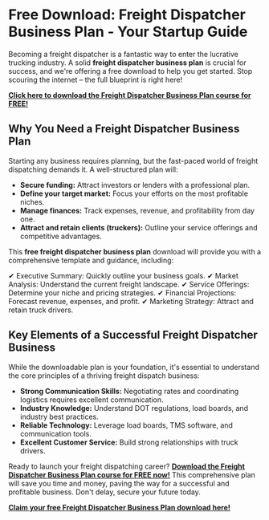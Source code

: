 # Free Download: Freight Dispatcher Business Plan - Your Startup Guide

Becoming a freight dispatcher is a fantastic way to enter the lucrative trucking industry. A solid **freight dispatcher business plan** is crucial for success, and we're offering a free download to help you get started. Stop scouring the internet – the full blueprint is right here!

[**Click here to download the Freight Dispatcher Business Plan course for FREE!**](https://udemywork.com/freight-dispatcher-business-plan)

## Why You Need a Freight Dispatcher Business Plan

Starting any business requires planning, but the fast-paced world of freight dispatching demands it. A well-structured plan will:

*   **Secure funding:** Attract investors or lenders with a professional plan.
*   **Define your target market:** Focus your efforts on the most profitable niches.
*   **Manage finances:** Track expenses, revenue, and profitability from day one.
*   **Attract and retain clients (truckers):** Outline your service offerings and competitive advantages.

This **free freight dispatcher business plan** download will provide you with a comprehensive template and guidance, including:

✔ Executive Summary: Quickly outline your business goals.
✔ Market Analysis: Understand the current freight landscape.
✔ Service Offerings: Determine your niche and pricing strategies.
✔ Financial Projections: Forecast revenue, expenses, and profit.
✔ Marketing Strategy: Attract and retain truck drivers.

## Key Elements of a Successful Freight Dispatcher Business

While the downloadable plan is your foundation, it's essential to understand the core principles of a thriving freight dispatch business:

*   **Strong Communication Skills:**  Negotiating rates and coordinating logistics requires excellent communication.
*   **Industry Knowledge:** Understand DOT regulations, load boards, and industry best practices.
*   **Reliable Technology:** Leverage load boards, TMS software, and communication tools.
*   **Excellent Customer Service:** Build strong relationships with truck drivers.

Ready to launch your freight dispatching career? **[Download the Freight Dispatcher Business Plan course for FREE now!](https://udemywork.com/freight-dispatcher-business-plan)** This comprehensive plan will save you time and money, paving the way for a successful and profitable business. Don't delay, secure your future today.

**[Claim your free Freight Dispatcher Business Plan download here!](https://udemywork.com/freight-dispatcher-business-plan)**
